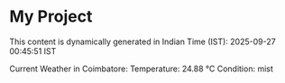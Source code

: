 # My Project

This content is dynamically generated in Indian Time (IST): 2025-09-27 00:45:51 IST


Current Weather in Coimbatore:
Temperature: 24.88 °C
Condition: mist
